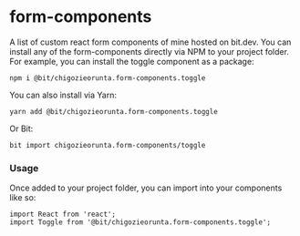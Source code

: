 # form-components

A list of custom react form components of mine hosted on bit.dev. You can install any of the form-components directly via NPM to your project folder. For example, you can install the toggle component as a package:

```
npm i @bit/chigozieorunta.form-components.toggle
```

You can also install via Yarn:

```
yarn add @bit/chigozieorunta.form-components.toggle
```

Or Bit:

```
bit import chigozieorunta.form-components/toggle
```

### Usage

Once added to your project folder, you can import into your components like so:

```
import React from 'react';
import Toggle from '@bit/chigozieorunta.form-components.toggle';
```
